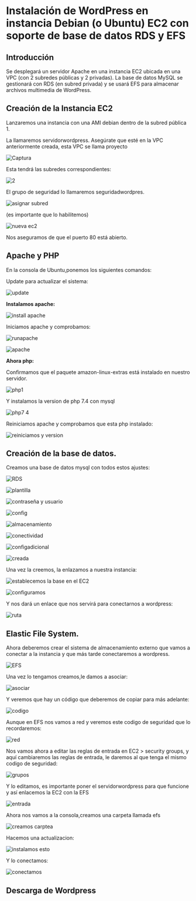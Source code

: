 # Instalación de WordPress en instancia Debian (o Ubuntu) EC2 con soporte de base de datos RDS y EFS

## Introducción

Se desplegará un servidor Apache en una instancia EC2 ubicada en una VPC (con 2 subredes públicas y 2 privadas). 
La base de datos MySQL se gestionará con RDS (en subred privada) y se usará EFS para almacenar archivos multimedia de WordPress.

## Creación de la Instancia EC2

Lanzaremos una instancia con una AMI debian dentro de la subred pública 1.

La llamaremos servidorwordpress. Asegúrate que esté en la VPC anteriormente creada, esta VPC se llama proyecto

![Captura](https://github.com/user-attachments/assets/d4e62eea-1772-47a9-bff6-dd8af973c1af)

Esta tendrá las subredes correspondientes:

![2](https://github.com/user-attachments/assets/29cdae94-bb41-47d4-9c2f-eade53d1c993)


El grupo de seguridad lo llamaremos seguridadwordpres. 

![asignar subred](https://github.com/user-attachments/assets/2eb7fd34-1d65-42d4-bd5c-65e104da783a)

(es importante que lo habilitemos)

![nueva ec2](https://github.com/user-attachments/assets/7dd14a52-b936-4b17-b605-3102c3fbeee2)

Nos aseguramos de que el puerto 80 está abierto.

## Apache y PHP

En la consola de Ubuntu,ponemos los siguientes comandos:

Update para actualizar el sistema:

![update](https://github.com/user-attachments/assets/47995b2a-b000-41da-9972-8ae896000b5b)

**Instalamos apache:**

![install apache](https://github.com/user-attachments/assets/9079b4e5-bfcc-4d5b-9491-317ac33331bf)

Iniciamos apache y comprobamos:

![runapache](https://github.com/user-attachments/assets/63c410a8-cb1c-4e0e-b1cb-28dc3536f22e)

![apache](https://github.com/user-attachments/assets/847b9f33-326f-42c5-a0cd-de27b2b02d17)

**Ahora php:**

Confirmamos que el paquete amazon-linux-extras está instalado en nuestro servidor.

![php1](https://github.com/user-attachments/assets/9d09bde9-854b-4d27-bce3-63ae425aa7c6)

Y instalamos la version de php 7.4 con mysql

![php7 4](https://github.com/user-attachments/assets/f1ea6563-35b4-480b-97d7-7a487baab381)

Reiniciamos apache y comprobamos que esta php instalado:

![reiniciamos y version](https://github.com/user-attachments/assets/ddb8dc32-56d5-410f-b994-ffee444b8135)

## Creación de la base de datos.

Creamos una base de datos mysql con todos estos ajustes:

![RDS](https://github.com/user-attachments/assets/ec21694a-8a07-4413-90e3-1eb6dcc5c3aa)

![plantilla](https://github.com/user-attachments/assets/cbef14f7-c933-4163-98f3-5c519c2abbb1)

![contraseña y usuario](https://github.com/user-attachments/assets/6562400b-d916-4d7e-a2fb-ea0088c9645f)

![config](https://github.com/user-attachments/assets/09461c94-8658-4c98-baf1-cfc45f77a13f)

![almacenamiento](https://github.com/user-attachments/assets/cf6914fa-5f42-4b2a-932c-dae95ef42d5c)

![conectividad](https://github.com/user-attachments/assets/dafc2132-17ef-47d7-8728-cfe1eca9cb8d)

![configadicional](https://github.com/user-attachments/assets/13c13f5f-6bbe-47e9-badc-529358998382)

![creada](https://github.com/user-attachments/assets/b8f4e783-296f-492b-ab6f-a0d8e096534a)

Una vez la creemos, la enlazamos a nuestra instancia:

![establecemos la base en el EC2](https://github.com/user-attachments/assets/26f43ed1-4db5-4340-8b0e-b29f13cec0a5)

![configuramos](https://github.com/user-attachments/assets/5433426c-f083-477f-88cc-a1886b7926d9)

Y nos dará un enlace que nos servirá para conectarnos a wordpress:

![ruta](https://github.com/user-attachments/assets/d9cdd432-7384-4584-9b65-8d6f0eb22efc)

## Elastic File System.

Ahora deberemos crear el sistema de almacenamiento externo que vamos a conectar a la instancia y que más tarde conectaremos a wordpress.

![EFS](https://github.com/user-attachments/assets/95102d83-4d53-49d1-b65c-98338a81292d)

Una vez lo tengamos creamos,le damos a asociar:

![asociar](https://github.com/user-attachments/assets/28dd3817-3684-4430-b934-77819f9122f2)

Y veremos que hay un código que deberemos de copiar para más adelante:

![codigo](https://github.com/user-attachments/assets/c86b321c-e0ee-468c-9ee4-edf0268ae957)

Aunque en EFS nos vamos a red y veremos este codigo de seguridad que lo recordaremos:

![red](https://github.com/user-attachments/assets/5513a25c-32fd-4083-ac29-153ef5ffa267)

Nos vamos ahora a editar las reglas de entrada en EC2 > security groups, y aquí cambiaremos las reglas de entrada,
le daremos al que tenga el mismo codigo de seguridad:

![grupos](https://github.com/user-attachments/assets/927ac301-05ba-4b75-a097-112d84315fd8)

Y lo editamos, es importante poner el servidorwordpress para que funcione y así enlacemos la EC2 con la EFS

![entrada](https://github.com/user-attachments/assets/87153746-26ca-4a6b-a93e-725a9e667b2d)

Ahora nos vamos a la consola,creamos una carpeta llamada efs

![creamos carptea](https://github.com/user-attachments/assets/ca126878-5cd8-48a1-8ef3-bfa98fec1af4)

Hacemos una actualizacion:

![instalamos esto](https://github.com/user-attachments/assets/aae08ba3-5833-4915-bd33-784db37b565c)

Y lo conectamos:

![conectamos](https://github.com/user-attachments/assets/ad54517a-c816-492d-af26-726be3b61381)

## Descarga de Wordpress






